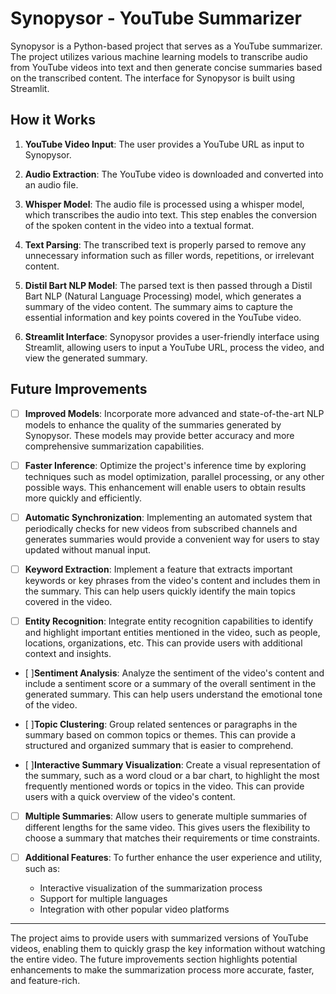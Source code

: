 # Synopysor - YouTube Summarizer

Synopysor is a Python-based project that serves as a YouTube summarizer. The project utilizes various machine learning models to transcribe audio from YouTube videos into text and then generate concise summaries based on the transcribed content. The interface for Synopysor is built using Streamlit.

## How it Works

1. **YouTube Video Input**: The user provides a YouTube URL as input to Synopysor.

2. **Audio Extraction**: The YouTube video is downloaded and converted into an audio file.

3. **Whisper Model**: The audio file is processed using a whisper model, which transcribes the audio into text. This step enables the conversion of the spoken content in the video into a textual format.

4. **Text Parsing**: The transcribed text is properly parsed to remove any unnecessary information such as filler words, repetitions, or irrelevant content.

5. **Distil Bart NLP Model**: The parsed text is then passed through a Distil Bart NLP (Natural Language Processing) model, which generates a summary of the video content. The summary aims to capture the essential information and key points covered in the YouTube video.

6. **Streamlit Interface**: Synopysor provides a user-friendly interface using Streamlit, allowing users to input a YouTube URL, process the video, and view the generated summary.

## Future Improvements

- [ ] **Improved Models**: Incorporate more advanced and state-of-the-art NLP models to enhance the quality of the summaries generated by Synopysor. These models may provide better accuracy and more comprehensive summarization capabilities.

- [ ] **Faster Inference**: Optimize the project's inference time by exploring techniques such as model optimization, parallel processing, or any other possible ways. This enhancement will enable users to obtain results more quickly and efficiently.

- [ ] **Automatic Synchronization**: Implementing an automated system that periodically checks for new videos from subscribed channels and generates summaries would provide a convenient way for users to stay updated without manual input.

- [ ] **Keyword Extraction**: Implement a feature that extracts important keywords or key phrases from the video's content and includes them in the summary. This can help users quickly identify the main topics covered in the video.

- [ ] **Entity Recognition**: Integrate entity recognition capabilities to identify and highlight important entities mentioned in the video, such as people, locations, organizations, etc. This can provide users with additional context and insights.

- [ ]**Sentiment Analysis**: Analyze the sentiment of the video's content and include a sentiment score or a summary of the overall sentiment in the generated summary. This can help users understand the emotional tone of the video.

- [ ]**Topic Clustering**: Group related sentences or paragraphs in the summary based on common topics or themes. This can provide a structured and organized summary that is easier to comprehend.

- [ ]**Interactive Summary Visualization**: Create a visual representation of the summary, such as a word cloud or a bar chart, to highlight the most frequently mentioned words or topics in the video. This can provide users with a quick overview of the video's content.

- [ ] **Multiple Summaries**: Allow users to generate multiple summaries of different lengths for the same video. This gives users the flexibility to choose a summary that matches their requirements or time constraints.

- [ ] **Additional Features**: To further enhance the user experience and utility, such as:
  - Interactive visualization of the summarization process
  - Support for multiple languages
  - Integration with other popular video platforms

---

The project aims to provide users with summarized versions of YouTube videos, enabling them to quickly grasp the key information without watching the entire video. The future improvements section highlights potential enhancements to make the summarization process more accurate, faster, and feature-rich.